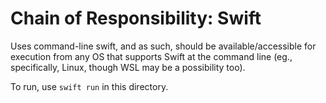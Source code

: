 # Chain of Responsibility: Swift
Uses command-line swift, and as such, should be available/accessible for execution from any OS that supports Swift at the command line (eg., specifically, Linux, though WSL may be a possibility too).

To run, use `swift run` in this directory.
